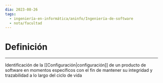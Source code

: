 ```yaml
---
dia: 2023-08-26
tags:
  - ingeniería-en-informática/aninfo/Ingeniería-de-software
  - nota/facultad
---
```

# Definición
---
Identificación de la [[Configuración|configuración]] de un producto de software en momentos específicos con el fin de mantener su integridad y trazabilidad a lo largo del ciclo de vida